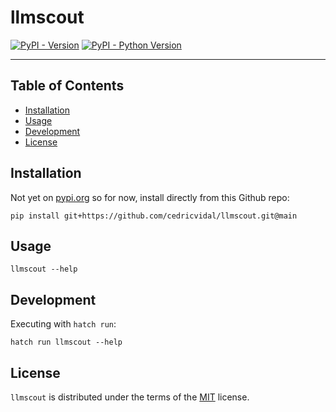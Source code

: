 # llmscout

[![PyPI - Version](https://img.shields.io/pypi/v/llmscout.svg)](https://pypi.org/project/llmscout)
[![PyPI - Python Version](https://img.shields.io/pypi/pyversions/llmscout.svg)](https://pypi.org/project/llmscout)

-----

## Table of Contents

- [Installation](#installation)
- [Usage](#usage)
- [Development](#development)
- [License](#license)

## Installation

Not yet on [pypi.org](pypi.org) so for now, install directly from this Github repo:

```console
pip install git+https://github.com/cedricvidal/llmscout.git@main
```

## Usage

```
llmscout --help
```

## Development

Executing with `hatch run`:

```
hatch run llmscout --help
```

## License

`llmscout` is distributed under the terms of the [MIT](https://spdx.org/licenses/MIT.html) license.
